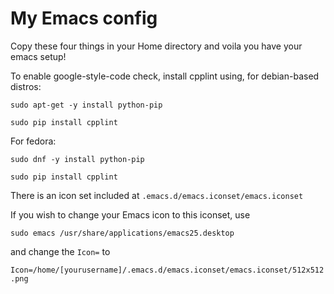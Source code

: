 # My Emacs config


Copy these four things in your Home directory and voila you have your emacs setup!

To enable google-style-code check, install cpplint using, for debian-based distros: 

``
	sudo apt-get -y install python-pip
``

``
	sudo pip install cpplint
``

For fedora:


``
	sudo dnf -y install python-pip
``

``
	sudo pip install cpplint
``



There is an icon set included at `.emacs.d/emacs.iconset/emacs.iconset`

If you wish to change your Emacs icon to this iconset, use

``
	sudo emacs /usr/share/applications/emacs25.desktop 
``

and change the `Icon=` to

``
	Icon=/home/[yourusername]/.emacs.d/emacs.iconset/emacs.iconset/512x512.png
``
